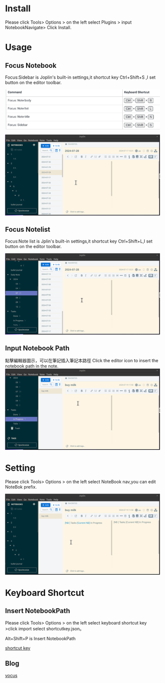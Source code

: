 
# Install
Please click Tools> Options > on the left select Plugins > input NotebookNavigate> Click Install.
# Usage
## Focus Notebook
Focus:Sidebar is Joplin's built-in settings,it shortcut key Ctrl+Shift+S ,I set button on the editor toolbar.


![Joplin Focus shortcut .png](https://github.com/fishpcblog/joplin-plugin-notebooks-navigate/blob/main/screenshot/Joplin%20Focus%20shortcut%20.png)


![focus sidebar.gif](https://github.com/fishpcblog/joplin-plugin-notebooks-navigate/blob/main/screenshot/focus%20sidebar.gif)



## Focus Notelist
Focus:Note list  is Jplin's built-in settings,it shortcut key Ctrl+Shift+L,I set button on the editor toolbar.

![focus Notelist.gif](https://github.com/fishpcblog/joplin-plugin-notebooks-navigate/blob/main/screenshot/focus%20Notelist.gif)

## Input Notebook Path
點擊編輯器圖示，可以在筆記插入筆記本路徑
Click the editor icon to insert the notebook path in the note.
![InputNotebookPath.gif](https://github.com/fishpcblog/joplin-plugin-notebooks-navigate/blob/main/screenshot/InputNotebookPath.gif)
# Setting
Please click Tools> Options >  on the left select NoteBook nav,you can edit NoteBok prefix.


![Notebook prefix set.gif](https://github.com/fishpcblog/joplin-plugin-notebooks-navigate/blob/main/screenshot/Notebook%20prefix%20set.gif)


# Keyboard Shortcut
## Insert NotebookPath
Please click Tools> Options >  on the left select keyboard shortcut key  >click import select shortcutkey.json。

Alt+Shift+P is Insert NotebookPath

[shortcut key](https://github.com/fishpcblog/joplin-plugin-notebooks-navigate/blob/main/src/shortcutkey.json)

## Blog
[vocus](https://vocus.cc/user/@fishpcinfo)
